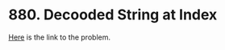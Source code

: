 # 880. Decooded String at Index

[Here](https://leetcode.com/problems/decoded-string-at-index/) is the link to the problem.
